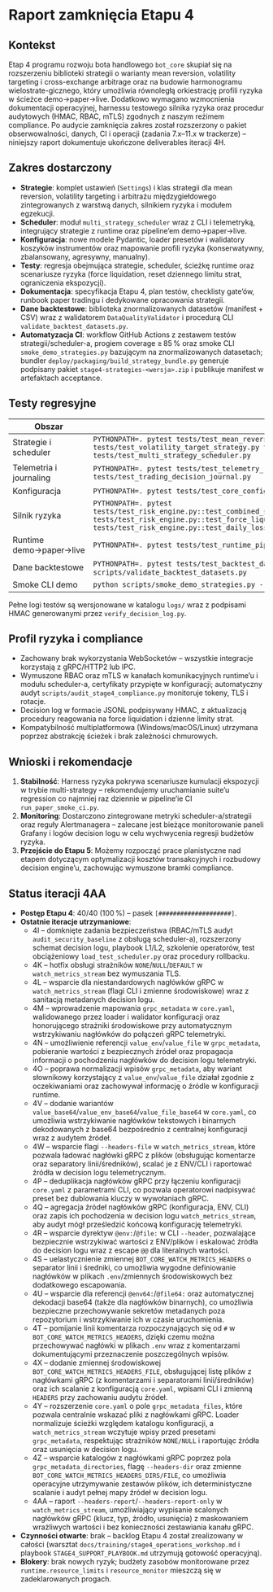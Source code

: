 # Raport zamknięcia Etapu 4

## Kontekst
Etap 4 programu rozwoju bota handlowego `bot_core` skupiał się na rozszerzeniu biblioteki strategii o warianty mean reversion, volatility targeting i cross-exchange arbitrage oraz na budowie harmonogramu wielostrate-gicznego, który umożliwia równoległą orkiestrację profili ryzyka w ścieżce demo→paper→live. Dodatkowo wymagano wzmocnienia dokumentacji operacyjnej, harnessu testowego silnika ryzyka oraz procedur audytowych (HMAC, RBAC, mTLS) zgodnych z naszym reżimem compliance. Po audycie zamknięcia zakres został rozszerzony o pakiet obserwowalności, danych, CI i operacji (zadania 7.x–11.x w trackerze) – niniejszy raport dokumentuje ukończone deliverables iteracji 4H.

## Zakres dostarczony
- **Strategie**: komplet ustawień (`Settings`) i klas strategii dla mean reversion, volatility targeting i arbitrażu międzygiełdowego zintegrowanych z warstwą danych, silnikiem ryzyka i modułem egzekucji.
- **Scheduler**: moduł `multi_strategy_scheduler` wraz z CLI i telemetryką, integrujący strategie z runtime oraz pipeline’em demo→paper→live.
- **Konfiguracja**: nowe modele Pydantic, loader presetów i walidatory koszyków instrumentów oraz mapowanie profili ryzyka (konserwatywny, zbalansowany, agresywny, manualny).
- **Testy**: regresja obejmująca strategie, scheduler, ścieżkę runtime oraz scenariusze ryzyka (force liquidation, reset dziennego limitu strat, ograniczenia ekspozycji).
- **Dokumentacja**: specyfikacja Etapu 4, plan testów, checklisty gate’ów, runbook paper tradingu i dedykowane opracowania strategii.
- **Dane backtestowe**: biblioteka znormalizowanych datasetów (manifest + CSV) wraz z walidatorem `DataQualityValidator` i procedurą CLI `validate_backtest_datasets.py`.
- **Automatyzacja CI**: workflow GitHub Actions z zestawem testów strategii/scheduler-a, progiem coverage ≥ 85 % oraz smoke CLI `smoke_demo_strategies.py` bazującym na znormalizowanych datasetach; bundler `deploy/packaging/build_strategy_bundle.py` generuje podpisany pakiet `stage4-strategies-<wersja>.zip` i publikuje manifest w artefaktach acceptance.

## Testy regresyjne
| Obszar | Komenda | Status |
| --- | --- | --- |
| Strategie i scheduler | `PYTHONPATH=. pytest tests/test_mean_reversion_strategy.py tests/test_volatility_target_strategy.py tests/test_cross_exchange_arbitrage_strategy.py tests/test_multi_strategy_scheduler.py` | ✅ |
| Telemetria i journaling | `PYTHONPATH=. pytest tests/test_telemetry_risk_profiles.py tests/test_trading_decision_journal.py` | ✅ |
| Konfiguracja | `PYTHONPATH=. pytest tests/test_core_config_instrument_buckets.py` | ✅ |
| Silnik ryzyka | `PYTHONPATH=. pytest tests/test_risk_engine.py::test_combined_strategy_orders_respect_max_position_pct tests/test_risk_engine.py::test_force_liquidation_due_to_drawdown_allows_only_reducing_orders tests/test_risk_engine.py::test_daily_loss_limit_resets_after_new_trading_day` | ✅ |
| Runtime demo→paper→live | `PYTHONPATH=. pytest tests/test_runtime_pipeline.py` | ✅ |
| Dane backtestowe | `PYTHONPATH=. pytest tests/test_backtest_dataset_library.py`, `python scripts/validate_backtest_datasets.py` | ✅ |
| Smoke CLI demo | `python scripts/smoke_demo_strategies.py --cycles 3` | ✅ |

Pełne logi testów są wersjonowane w katalogu `logs/` wraz z podpisami HMAC generowanymi przez `verify_decision_log.py`.

## Profil ryzyka i compliance
- Zachowany brak wykorzystania WebSocketów – wszystkie integracje korzystają z gRPC/HTTP2 lub IPC.
- Wymuszone RBAC oraz mTLS w kanałach komunikacyjnych runtime’u i modułu scheduler-a, certyfikaty przypięte w konfiguracji;
  automatyczny audyt `scripts/audit_stage4_compliance.py` monitoruje tokeny, TLS i rotacje.
- Decision log w formacie JSONL podpisywany HMAC, z aktualizacją procedury reagowania na force liquidation i dzienne limity strat.
- Kompatybilność multiplatformowa (Windows/macOS/Linux) utrzymana poprzez abstrakcję ścieżek i brak zależności chmurowych.

## Wnioski i rekomendacje
1. **Stabilność**: Harness ryzyka pokrywa scenariusze kumulacji ekspozycji w trybie multi-strategy – rekomendujemy uruchamianie suite’u regression co najmniej raz dziennie w pipeline’ie CI `run_paper_smoke_ci.py`.
2. **Monitoring**: Dostarczono zintegrowane metryki scheduler-a/strategii oraz reguły Alertmanagera – zalecane jest bieżące monitorowanie paneli Grafany i logów decision logu w celu wychwycenia regresji budżetów ryzyka.
3. **Przejście do Etapu 5**: Możemy rozpocząć prace planistyczne nad etapem dotyczącym optymalizacji kosztów transakcyjnych i rozbudowy decision engine’u, zachowując wymuszone bramki compliance.

## Status iteracji 4AA
- **Postęp Etapu 4**: 40/40 (100 %) – pasek `[####################]`.
- **Ostatnie iteracje utrzymaniowe**:
  - 4I – domknięte zadania bezpieczeństwa (RBAC/mTLS audyt `audit_security_baseline` z obsługą scheduler-a), rozszerzony schemat decision logu, playbook L1/L2, szkolenie operatorów, test obciążeniowy `load_test_scheduler.py` oraz procedury rollbacku.
  - 4K – hotfix obsługi strażników `NONE`/`NULL`/`DEFAULT` w `watch_metrics_stream` bez wymuszania TLS.
  - 4L – wsparcie dla niestandardowych nagłówków gRPC w `watch_metrics_stream` (flagi CLI i zmienne środowiskowe) wraz z sanitacją metadanych decision logu.
  - 4M – wprowadzenie mapowania `grpc_metadata` w `core.yaml`, walidowanego przez loader i walidator konfiguracji oraz honorującego strażniki środowiskowe przy automatycznym wstrzykiwaniu nagłówków do połączeń gRPC telemetryki.
  - 4N – umożliwienie referencji `value_env`/`value_file` w `grpc_metadata`, pobieranie wartości z bezpiecznych źródeł oraz propagacja informacji o pochodzeniu nagłówków do decision logu telemetryki.
  - 4O – poprawa normalizacji wpisów `grpc_metadata`, aby wariant słownikowy korzystający z `value_env`/`value_file` działał zgodnie z oczekiwaniami oraz zachowywał informację o źródle w konfiguracji runtime.
  - 4V – dodanie wariantów `value_base64`/`value_env_base64`/`value_file_base64` w `core.yaml`, co umożliwia wstrzykiwanie nagłówków tekstowych i binarnych dekodowanych z base64 bezpośrednio z centralnej konfiguracji wraz z audytem źródeł.
  - 4W – wsparcie flagi `--headers-file` w `watch_metrics_stream`, które pozwala ładować nagłówki gRPC z plików (obsługując komentarze oraz separatory linii/średników), scalać je z ENV/CLI i raportować źródła w decision logu telemetrycznym.
  - 4P – deduplikacja nagłówków gRPC przy łączeniu konfiguracji `core.yaml` z parametrami CLI, co pozwala operatorowi nadpisywać preset bez dublowania kluczy w wywołaniach gRPC.
  - 4Q – agregacja źródeł nagłówków gRPC (konfiguracja, ENV, CLI) oraz zapis ich pochodzenia w decision logu `watch_metrics_stream`, aby audyt mógł prześledzić końcową konfigurację telemetryki.
  - 4R – wsparcie dyrektyw `@env:`/`@file:` w CLI `--header`, pozwalające bezpiecznie wstrzykiwać wartości z ENV/plików i eskalować źródła do decision logu wraz z escape `@@` dla literalnych wartości.
  - 4S – uelastycznienie zmiennej `BOT_CORE_WATCH_METRICS_HEADERS` o separator linii i średniki, co umożliwia wygodne definiowanie nagłówków w plikach `.env`/zmiennych środowiskowych bez dodatkowego escapowania.
  - 4U – wsparcie dla referencji `@env64:`/`@file64:` oraz automatycznej dekodacji base64 (także dla nagłówków binarnych), co umożliwia bezpieczne przechowywanie sekretów metadanych poza repozytorium i wstrzykiwanie ich w czasie uruchomienia.
  - 4T – pomijanie linii komentarza rozpoczynających się od `#` w `BOT_CORE_WATCH_METRICS_HEADERS`, dzięki czemu można przechowywać nagłówki w plikach `.env` wraz z komentarzami dokumentującymi przeznaczenie poszczególnych wpisów.
  - 4X – dodanie zmiennej środowiskowej `BOT_CORE_WATCH_METRICS_HEADERS_FILE`, obsługującej listę plików z nagłówkami gRPC (z komentarzami i separatorami linii/średników) oraz ich scalanie z konfiguracją `core.yaml`, wpisami CLI i zmienną `HEADERS` przy zachowaniu audytu źródeł.
  - 4Y – rozszerzenie `core.yaml` o pole `grpc_metadata_files`, które pozwala centralnie wskazać pliki z nagłówkami gRPC. Loader normalizuje ścieżki względem katalogu konfiguracji, a `watch_metrics_stream` wczytuje wpisy przed presetami `grpc_metadata`, respektując strażników `NONE/NULL` i raportując źródła oraz usunięcia w decision logu.
  - 4Z – wsparcie katalogów z nagłówkami gRPC poprzez pola `grpc_metadata_directories`, flagę `--headers-dir` oraz zmienne `BOT_CORE_WATCH_METRICS_HEADERS_DIRS/FILE`, co umożliwia operacyjne utrzymywanie zestawów plików, ich deterministyczne scalanie i audyt pełnej mapy źródeł w decision logu.
  - 4AA – raport `--headers-report`/`--headers-report-only` w `watch_metrics_stream`, umożliwiający wypisanie scalonych nagłówków gRPC (klucz, typ, źródło, usunięcia) z maskowaniem wrażliwych wartości i bez konieczności zestawiania kanału gRPC.
- **Czynności otwarte**: brak – backlog Etapu 4 został zrealizowany w całości (warsztat `docs/training/stage4_operations_workshop.md`
  i playbook `STAGE4_SUPPORT_PLAYBOOK.md` utrzymują gotowość operacyjną).
- **Blokery**: brak nowych ryzyk; budżety zasobów monitorowane przez `runtime.resource_limits` i `resource_monitor` mieszczą się w zadeklarowanych progach.

